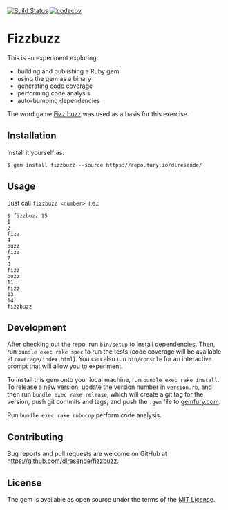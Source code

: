 [![Build Status](https://travis-ci.com/dlresende/fizzbuzz.svg?branch=main)](https://travis-ci.com/dlresende/fizzbuzz)
[![codecov](https://codecov.io/gh/dlresende/fizzbuzz/branch/main/graph/badge.svg)](https://codecov.io/gh/dlresende/fizzbuzz)

# Fizzbuzz

This is an experiment exploring:
- building and publishing a Ruby gem
- using the gem as a binary
- generating code coverage
- performing code analysis
- auto-bumping dependencies

The word game [Fizz buzz](https://en.wikipedia.org/wiki/Fizz_buzz) was used as a basis for this exercise.

## Installation

Install it yourself as:

    $ gem install fizzbuzz --source https://repo.fury.io/dlresende/

## Usage

Just call `fizzbuzz <number>`, i.e.:

```shell
$ fizzbuzz 15
1
2
fizz
4
buzz
fizz
7
8
fizz
buzz
11
fizz
13
14
fizzbuzz
```

## Development

After checking out the repo, run `bin/setup` to install dependencies. Then, run `bundle exec rake spec` to run the tests (code coverage will be available at `coverage/index.html`). You can also run `bin/console` for an interactive prompt that will allow you to experiment.

To install this gem onto your local machine, run `bundle exec rake install`. To release a new version, update the version number in `version.rb`, and then run `bundle exec rake release`, which will create a git tag for the version, push git commits and tags, and push the `.gem` file to [gemfury.com](https://gemfury.com/dlresende).

Run `bundle exec rake rubocop` perform code analysis.

## Contributing

Bug reports and pull requests are welcome on GitHub at https://github.com/dlresende/fizzbuzz.


## License

The gem is available as open source under the terms of the [MIT License](https://opensource.org/licenses/MIT).
